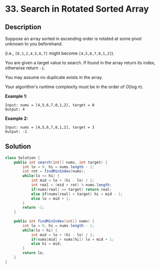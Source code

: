 # 33. Search in Rotated Sorted Array

## Description
Suppose an array sorted in ascending order is rotated at some pivot unknown to you beforehand.

(i.e., `[0,1,2,4,5,6,7]` might become `[4,5,6,7,0,1,2]`).

You are given a target value to search. If found in the array return its index, otherwise return `-1`.

You may assume no duplicate exists in the array.

Your algorithm's runtime complexity must be in the order of *O*(log *n*).

**Example 1:**

```
Input: nums = [4,5,6,7,0,1,2], target = 0
Output: 4
```

**Example 2:**

```
Input: nums = [4,5,6,7,0,1,2], target = 3
Output: -1
```

## Solution
```java
class Solution {
    public int search(int[] nums, int target) {
        int lo = 0, hi = nums.length - 1;
        int rot = findMinIndex(nums);
        while(lo <= hi) {
            int mid = lo + (hi - lo) / 2;
            int real = (mid + rot) % nums.length;
            if(nums[real] == target) return real;
            else if(nums[real] > target) hi = mid - 1;
            else lo = mid + 1;
        }
        return -1;
    }
    
    public int findMinIndex(int[] nums) {
        int lo = 0, hi = nums.length - 1;
        while(lo < hi) {
            int mid = lo + (hi - lo) / 2;
            if(nums[mid] > nums[hi]) lo = mid + 1;
            else hi = mid;
        }
        return lo;
    }
}
```
